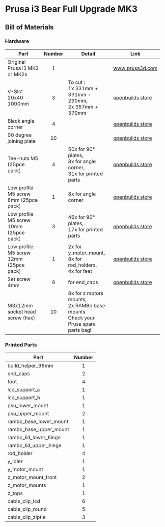 # Prusa i3 Bear Full Upgrade MK3

## Bill of Materials

### Hardware

| Part     | Number | Detail | Link |
|----------|:------:|--------|------|
| Original Prusa i3 MK2 or MK2s | 1 | | www.prusa3d.com |
| V-Slot 20x40 1000mm | 3 | To cut :<br> 1x 331mm + 331mm + 290mm,<br> 2x 357mm + 370mm | [openbuilds store](http://openbuildspartstore.com/v-slot-linear-rail/) |
| Black angle corner | 4 | | [openbuilds store](http://openbuildspartstore.com/black-angle-corner-connector/) |
| 90 degree joining plate | 10 | | [openbuilds store](http://openbuildspartstore.com/90-degree-joining-plate/) |
| Tee-nuts M5 (25pce pack) | 4 | 50x for 90° plates,<br> 8x for angle corner,<br> 31x for printed parts | [openbuilds store](http://openbuildspartstore.com/tee-nuts-25-pack/) |
| Low profile M5 screw 8mm (25pce pack) | 1 | 8x for angle corner | [openbuilds store](http://openbuildspartstore.com/low-profile-screws-m5/) |
| Low profile M5 screw 10mm (25pce pack) | 3 | 46x for 90° plates,<br> 17x for printed parts<br> | [openbuilds store](http://openbuildspartstore.com/low-profile-screws-m5/) |
| Low profile M5 screw 12mm (25pce pack) | 1 | 2x for y_motor_mount,<br>8x for rod_holders,<br>4x for feet | [openbuilds store](http://openbuildspartstore.com/low-profile-screws-m5/) |
| Set screw 4mm | 8 | for end_caps | [openbuilds store](http://openbuildspartstore.com/set-screw/) |
| M3x12mm socket head screw (hex) | 10 | 8x for z motors mounts,<br>2x RAMBo base mounts<br>Check your Prusa spare parts bag! | |


### Printed Parts

| Part     | Number |
|----------|:------:|
| build_helper_96mm      | 1 |
| end_caps               | 2 |
| foot                   | 4 |
| lcd_support_a          | 1 |
| lcd_support_b          | 1 |
| psu_lower_mount        | 1 |
| psu_upper_mount        | 2 |
| rambo_base_lower_mount | 1 |
| rambo_base_upper_mount | 1 |
| rambo_lid_lower_hinge  | 1 |
| rambo_lid_upper_hinge  | 1 |
| rod_holder             | 4 |
| y_idler                | 1 |
| y_motor_mount          | 1 |
| z_motor_mount_front    | 2 |
| z_motor_mounts         | 1 |
| z_tops                 | 1 |
| cable_clip_lcd         | 6 |
| cable_clip_round       | 5 |
| cable_clip_ziptie      | 3 |